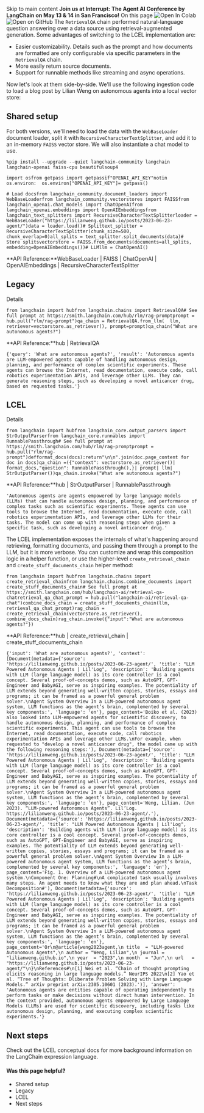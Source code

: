Skip to main content
**Join us at Interrupt: The Agent AI Conference by LangChain on May 13 & 14 in San Francisco!**
On this page
![Open In Colab](https://colab.research.google.com/assets/colab-badge.svg)![Open on GitHub](https://img.shields.io/badge/Open%20on%20GitHub-grey?logo=github&logoColor=white)
The `RetrievalQA` chain performed natural-language question answering over a data source using retrieval-augmented generation.
Some advantages of switching to the LCEL implementation are:
  * Easier customizability. Details such as the prompt and how documents are formatted are only configurable via specific parameters in the `RetrievalQA` chain.
  * More easily return source documents.
  * Support for runnable methods like streaming and async operations.


Now let's look at them side-by-side. We'll use the following ingestion code to load a blog post by Lilian Weng on autonomous agents into a local vector store:
## Shared setup​
For both versions, we'll need to load the data with the `WebBaseLoader` document loader, split it with `RecursiveCharacterTextSplitter`, and add it to an in-memory `FAISS` vector store.
We will also instantiate a chat model to use.
```
%pip install --upgrade --quiet langchain-community langchain langchain-openai faiss-cpu beautifulsoup4
```

```
import osfrom getpass import getpassif"OPENAI_API_KEY"notin os.environ:  os.environ["OPENAI_API_KEY"]= getpass()
```

```
# Load docsfrom langchain_community.document_loaders import WebBaseLoaderfrom langchain_community.vectorstores import FAISSfrom langchain_openai.chat_models import ChatOpenAIfrom langchain_openai.embeddings import OpenAIEmbeddingsfrom langchain_text_splitters import RecursiveCharacterTextSplitterloader = WebBaseLoader("https://lilianweng.github.io/posts/2023-06-23-agent/")data = loader.load()# Splittext_splitter = RecursiveCharacterTextSplitter(chunk_size=500, chunk_overlap=0)all_splits = text_splitter.split_documents(data)# Store splitsvectorstore = FAISS.from_documents(documents=all_splits, embedding=OpenAIEmbeddings())# LLMllm = ChatOpenAI()
```

**API Reference:**WebBaseLoader | FAISS | ChatOpenAI | OpenAIEmbeddings | RecursiveCharacterTextSplitter
## Legacy​
Details
```
from langchain import hubfrom langchain.chains import RetrievalQA# See full prompt at https://smith.langchain.com/hub/rlm/rag-promptprompt = hub.pull("rlm/rag-prompt")qa_chain = RetrievalQA.from_llm(  llm, retriever=vectorstore.as_retriever(), prompt=prompt)qa_chain("What are autonomous agents?")
```

**API Reference:**hub | RetrievalQA
```
{'query': 'What are autonomous agents?', 'result': 'Autonomous agents are LLM-empowered agents capable of handling autonomous design, planning, and performance of complex scientific experiments. These agents can browse the Internet, read documentation, execute code, call robotics experimentation APIs, and leverage other LLMs. They can generate reasoning steps, such as developing a novel anticancer drug, based on requested tasks.'}
```

## LCEL​
Details
```
from langchain import hubfrom langchain_core.output_parsers import StrOutputParserfrom langchain_core.runnables import RunnablePassthrough# See full prompt at https://smith.langchain.com/hub/rlm/rag-promptprompt = hub.pull("rlm/rag-prompt")defformat_docs(docs):return"\n\n".join(doc.page_content for doc in docs)qa_chain =({"context": vectorstore.as_retriever()| format_docs,"question": RunnablePassthrough(),}| prompt| llm| StrOutputParser())qa_chain.invoke("What are autonomous agents?")
```

**API Reference:**hub | StrOutputParser | RunnablePassthrough
```
'Autonomous agents are agents empowered by large language models (LLMs) that can handle autonomous design, planning, and performance of complex tasks such as scientific experiments. These agents can use tools to browse the Internet, read documentation, execute code, call robotics experimentation APIs, and leverage other LLMs for their tasks. The model can come up with reasoning steps when given a specific task, such as developing a novel anticancer drug.'
```

The LCEL implementation exposes the internals of what's happening around retrieving, formatting documents, and passing them through a prompt to the LLM, but it is more verbose. You can customize and wrap this composition logic in a helper function, or use the higher-level `create_retrieval_chain` and `create_stuff_documents_chain` helper method:
```
from langchain import hubfrom langchain.chains import create_retrieval_chainfrom langchain.chains.combine_documents import create_stuff_documents_chain# See full prompt at https://smith.langchain.com/hub/langchain-ai/retrieval-qa-chatretrieval_qa_chat_prompt = hub.pull("langchain-ai/retrieval-qa-chat")combine_docs_chain = create_stuff_documents_chain(llm, retrieval_qa_chat_prompt)rag_chain = create_retrieval_chain(vectorstore.as_retriever(), combine_docs_chain)rag_chain.invoke({"input":"What are autonomous agents?"})
```

**API Reference:**hub | create_retrieval_chain | create_stuff_documents_chain
```
{'input': 'What are autonomous agents?', 'context': [Document(metadata={'source': 'https://lilianweng.github.io/posts/2023-06-23-agent/', 'title': "LLM Powered Autonomous Agents | Lil'Log", 'description': 'Building agents with LLM (large language model) as its core controller is a cool concept. Several proof-of-concepts demos, such as AutoGPT, GPT-Engineer and BabyAGI, serve as inspiring examples. The potentiality of LLM extends beyond generating well-written copies, stories, essays and programs; it can be framed as a powerful general problem solver.\nAgent System Overview In a LLM-powered autonomous agent system, LLM functions as the agent’s brain, complemented by several key components:', 'language': 'en'}, page_content='Boiko et al. (2023) also looked into LLM-empowered agents for scientific discovery, to handle autonomous design, planning, and performance of complex scientific experiments. This agent can use tools to browse the Internet, read documentation, execute code, call robotics experimentation APIs and leverage other LLMs.\nFor example, when requested to "develop a novel anticancer drug", the model came up with the following reasoning steps:'), Document(metadata={'source': 'https://lilianweng.github.io/posts/2023-06-23-agent/', 'title': "LLM Powered Autonomous Agents | Lil'Log", 'description': 'Building agents with LLM (large language model) as its core controller is a cool concept. Several proof-of-concepts demos, such as AutoGPT, GPT-Engineer and BabyAGI, serve as inspiring examples. The potentiality of LLM extends beyond generating well-written copies, stories, essays and programs; it can be framed as a powerful general problem solver.\nAgent System Overview In a LLM-powered autonomous agent system, LLM functions as the agent’s brain, complemented by several key components:', 'language': 'en'}, page_content='Weng, Lilian. (Jun 2023). “LLM-powered Autonomous Agents”. Lil’Log. https://lilianweng.github.io/posts/2023-06-23-agent/.'), Document(metadata={'source': 'https://lilianweng.github.io/posts/2023-06-23-agent/', 'title': "LLM Powered Autonomous Agents | Lil'Log", 'description': 'Building agents with LLM (large language model) as its core controller is a cool concept. Several proof-of-concepts demos, such as AutoGPT, GPT-Engineer and BabyAGI, serve as inspiring examples. The potentiality of LLM extends beyond generating well-written copies, stories, essays and programs; it can be framed as a powerful general problem solver.\nAgent System Overview In a LLM-powered autonomous agent system, LLM functions as the agent’s brain, complemented by several key components:', 'language': 'en'}, page_content='Fig. 1. Overview of a LLM-powered autonomous agent system.\nComponent One: Planning#\nA complicated task usually involves many steps. An agent needs to know what they are and plan ahead.\nTask Decomposition#'), Document(metadata={'source': 'https://lilianweng.github.io/posts/2023-06-23-agent/', 'title': "LLM Powered Autonomous Agents | Lil'Log", 'description': 'Building agents with LLM (large language model) as its core controller is a cool concept. Several proof-of-concepts demos, such as AutoGPT, GPT-Engineer and BabyAGI, serve as inspiring examples. The potentiality of LLM extends beyond generating well-written copies, stories, essays and programs; it can be framed as a powerful general problem solver.\nAgent System Overview In a LLM-powered autonomous agent system, LLM functions as the agent’s brain, complemented by several key components:', 'language': 'en'}, page_content='Or\n@article{weng2023agent,\n title  = "LLM-powered Autonomous Agents",\n author = "Weng, Lilian",\n journal = "lilianweng.github.io",\n year  = "2023",\n month  = "Jun",\n url   = "https://lilianweng.github.io/posts/2023-06-23-agent/"\n}\nReferences#\n[1] Wei et al. “Chain of thought prompting elicits reasoning in large language models.” NeurIPS 2022\n[2] Yao et al. “Tree of Thoughts: Dliberate Problem Solving with Large Language Models.” arXiv preprint arXiv:2305.10601 (2023).')], 'answer': 'Autonomous agents are entities capable of operating independently to perform tasks or make decisions without direct human intervention. In the context provided, autonomous agents empowered by Large Language Models (LLMs) are used for scientific discovery, including tasks like autonomous design, planning, and executing complex scientific experiments.'}
```

## Next steps​
Check out the LCEL conceptual docs for more background information on the LangChain expression language.
#### Was this page helpful?
  * Shared setup
  * Legacy
  * LCEL
  * Next steps


